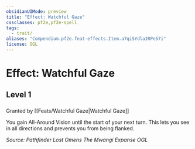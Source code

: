 ```yaml
---
obsidianUIMode: preview
title: "Effect: Watchful Gaze"
cssclasses: pf2e,pf2e-spell
tags:
  - trait/
aliases: "Compendium.pf2e.feat-effects.Item.a7qiSYdlaIRPe57i"
license: OGL
---
```

# Effect: Watchful Gaze
## Level 1
### 






Granted by [[Feats/Watchful Gaze|Watchful Gaze]]

You gain All-Around Vision until the start of your next turn. This lets you see in all directions and prevents you from being flanked.

*Source: Pathfinder Lost Omens The Mwangi Expanse*
*OGL*